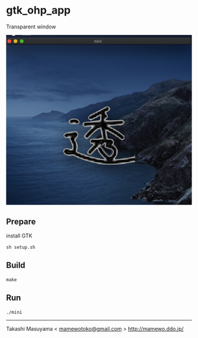 gtk_ohp_app
====================

Transparent window

![](doc/sample.png)

Prepare
-------

install GTK

```
sh setup.sh
```


Build
------

```
make
```

Run
----

```
./mini
```

----
Takashi Masuyama < mamewotoko@gmail.com >
http://mamewo.ddo.jp/
